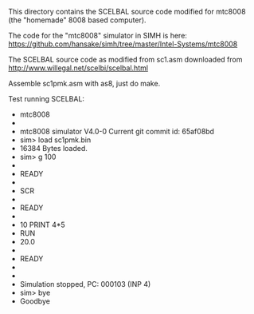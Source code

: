 This directory contains the SCELBAL source code modified for mtc8008 (the "homemade" 8008 based computer).

The code for the "mtc8008" simulator in SIMH is here:
https://github.com/hansake/simh/tree/master/Intel-Systems/mtc8008

The SCELBAL source code as modified from sc1.asm downloaded from http://www.willegal.net/scelbi/scelbal.html

Assemble sc1pmk.asm with as8, just do make.

Test running SCELBAL:
* mtc8008
*
* mtc8008 simulator V4.0-0 Current        git commit id: 65af08bd
* sim> load sc1pmk.bin
* 16384 Bytes loaded.
* sim> g 100
*
* READY
*
* SCR
*
* READY
*
* 10 PRINT 4*5
* RUN
*  20.0
*
* READY
*
*
* Simulation stopped, PC: 000103 (INP 4)
* sim> bye
* Goodbye
